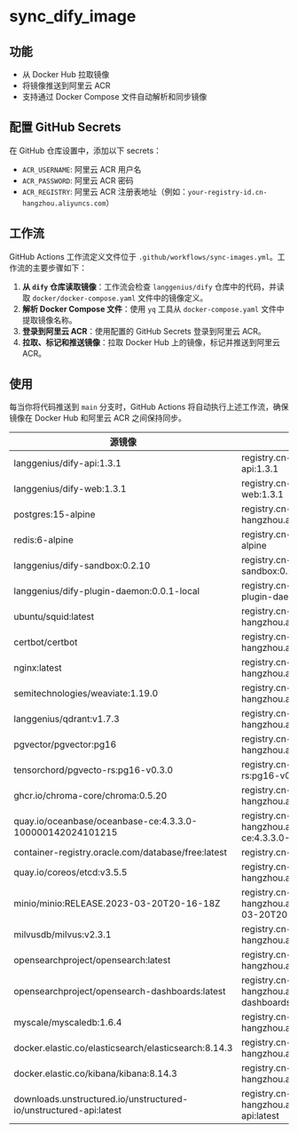# sync_dify_image

## 功能

- 从 Docker Hub 拉取镜像
- 将镜像推送到阿里云 ACR
- 支持通过 Docker Compose 文件自动解析和同步镜像

## 配置 GitHub Secrets

在 GitHub 仓库设置中，添加以下 secrets：

- `ACR_USERNAME`: 阿里云 ACR 用户名
- `ACR_PASSWORD`: 阿里云 ACR 密码
- `ACR_REGISTRY`: 阿里云 ACR 注册表地址（例如：`your-registry-id.cn-hangzhou.aliyuncs.com`）

## 工作流

GitHub Actions 工作流定义文件位于 `.github/workflows/sync-images.yml`。工作流的主要步骤如下：

1. **从 `dify` 仓库读取镜像**：工作流会检查 `langgenius/dify` 仓库中的代码，并读取 `docker/docker-compose.yaml` 文件中的镜像定义。
2. **解析 Docker Compose 文件**：使用 `yq` 工具从 `docker-compose.yaml` 文件中提取镜像名称。
3. **登录到阿里云 ACR**：使用配置的 GitHub Secrets 登录到阿里云 ACR。
4. **拉取、标记和推送镜像**：拉取 Docker Hub 上的镜像，标记并推送到阿里云 ACR。

## 使用

每当你将代码推送到 `main` 分支时，GitHub Actions 将自动执行上述工作流，确保镜像在 Docker Hub 和阿里云 ACR 之间保持同步。

| 源镜像                                          | 替换后镜像                                                     |
|-------------------------------------------------|----------------------------------------------------------------|
| langgenius/dify-api:1.3.1                     | registry.cn-hangzhou.aliyuncs.com/linjicong/dify-api:1.3.1     |
| langgenius/dify-web:1.3.1                     | registry.cn-hangzhou.aliyuncs.com/linjicong/dify-web:1.3.1    |
| postgres:15-alpine                              | registry.cn-hangzhou.aliyuncs.com/linjicong/postgres:15-alpine  |
| redis:6-alpine                                  | registry.cn-hangzhou.aliyuncs.com/linjicong/redis:6-alpine      |
| langgenius/dify-sandbox:0.2.10                   | registry.cn-hangzhou.aliyuncs.com/linjicong/dify-sandbox:0.2.10 |
| langgenius/dify-plugin-daemon:0.0.1-local        | registry.cn-hangzhou.aliyuncs.com/linjicong/dify-plugin-daemon:0.0.1-local |
| ubuntu/squid:latest                             | registry.cn-hangzhou.aliyuncs.com/linjicong/squid:latest |
| certbot/certbot                                 | registry.cn-hangzhou.aliyuncs.com/linjicong/certbot:latest |
| nginx:latest                                    | registry.cn-hangzhou.aliyuncs.com/linjicong/nginx:latest        |
| semitechnologies/weaviate:1.19.0                | registry.cn-hangzhou.aliyuncs.com/linjicong/weaviate:1.19.0 |
| langgenius/qdrant:v1.7.3                        | registry.cn-hangzhou.aliyuncs.com/linjicong/qdrant:v1.7.3      |
| pgvector/pgvector:pg16                          | registry.cn-hangzhou.aliyuncs.com/linjicong/pgvector:pg16 |
| tensorchord/pgvecto-rs:pg16-v0.3.0              | registry.cn-hangzhou.aliyuncs.com/linjicong/pgvecto-rs:pg16-v0.3.0 |
| ghcr.io/chroma-core/chroma:0.5.20                | registry.cn-hangzhou.aliyuncs.com/linjicong/chroma:0.5.20 |
| quay.io/oceanbase/oceanbase-ce:4.3.3.0-100000142024101215  |  registry.cn-hangzhou.aliyuncs.com/linjicong/oceanbase-ce:4.3.3.0-100000142024101215 |
| container-registry.oracle.com/database/free:latest | registry.cn-hangzhou.aliyuncs.com/linjicong/free:latest |
| quay.io/coreos/etcd:v3.5.5                      | registry.cn-hangzhou.aliyuncs.com/linjicong/etcd:v3.5.5 |
| minio/minio:RELEASE.2023-03-20T20-16-18Z        | registry.cn-hangzhou.aliyuncs.com/linjicong/minio:RELEASE.2023-03-20T20-16-18Z |
| milvusdb/milvus:v2.3.1                          | registry.cn-hangzhou.aliyuncs.com/linjicong/milvus:v2.3.1 |
| opensearchproject/opensearch:latest             | registry.cn-hangzhou.aliyuncs.com/linjicong/opensearch:latest |
| opensearchproject/opensearch-dashboards:latest  | registry.cn-hangzhou.aliyuncs.com/linjicong/opensearch-dashboards:latest |
| myscale/myscaledb:1.6.4                         | registry.cn-hangzhou.aliyuncs.com/linjicong/myscaledb:1.6.4 |
| docker.elastic.co/elasticsearch/elasticsearch:8.14.3 | registry.cn-hangzhou.aliyuncs.com/linjicong/elasticsearch:8.14.3 |
| docker.elastic.co/kibana/kibana:8.14.3          | registry.cn-hangzhou.aliyuncs.com/linjicong/kibana:8.14.3 |
| downloads.unstructured.io/unstructured-io/unstructured-api:latest | registry.cn-hangzhou.aliyuncs.com/linjicong/unstructured-api:latest |
